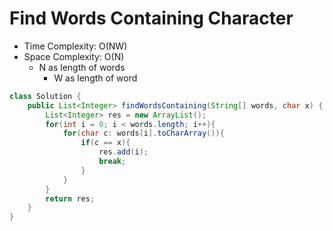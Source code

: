 # Find Words Containing Character

- Time Complexity: O(NW)
- Space Complexity: O(N)
  - N as length of words
    - W as length of word

```java
class Solution {
    public List<Integer> findWordsContaining(String[] words, char x) {
        List<Integer> res = new ArrayList();
        for(int i = 0; i < words.length; i++){
            for(char c: words[i].toCharArray()){
                if(c == x){
                    res.add(i);
                    break;
                }
            }
        }
        return res;
    }
}
```
